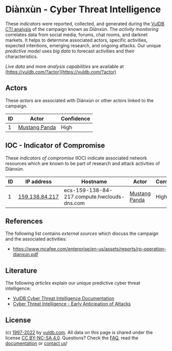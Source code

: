 # Diànxùn - Cyber Threat Intelligence

These _indicators_ were reported, collected, and generated during the [VulDB CTI analysis](https://vuldb.com/?kb.cti) of the campaign known as _Diànxùn_. The _activity monitoring_ correlates data from social media, forums, chat rooms, and darknet markets. It helps to determine associated actors, specific activities, expected intentions, emerging research, and ongoing attacks. Our unique _predictive model_ uses _big data_ to forecast activities and their characteristics.

_Live data_ and more _analysis capabilities_ are available at [https://vuldb.com/?actor](https://vuldb.com/?actor)

## Actors

These _actors_ are associated with Diànxùn or other actors linked to the campaign.

ID | Actor | Confidence
-- | ----- | ----------
1 | [Mustang Panda](https://vuldb.com/?actor.mustang_panda) | High

## IOC - Indicator of Compromise

These _indicators of compromise_ (IOC) indicate associated network resources which are known to be part of research and attack activities of Diànxùn.

ID | IP address | Hostname | Actor | Confidence
-- | ---------- | -------- | ----- | ----------
1 | [159.138.84.217](https://vuldb.com/?ip.159.138.84.217) | ecs-159-138-84-217.compute.hwclouds-dns.com | [Mustang Panda](https://vuldb.com/?actor.mustang_panda) | High

## References

The following list contains _external sources_ which discuss the campaign and the associated activities:

* https://www.mcafee.com/enterprise/en-us/assets/reports/rp-operation-dianxun.pdf

## Literature

The following _articles_ explain our unique predictive cyber threat intelligence:

* [VulDB Cyber Threat Intelligence Documentation](https://vuldb.com/?kb.cti)
* [Cyber Threat Intelligence - Early Anticipation of Attacks](https://www.scip.ch/en/?labs.20201022)

## License

(c) [1997-2022](https://vuldb.com/?kb.changelog) by [vuldb.com](https://vuldb.com/?kb.about). All data on this page is shared under the license [CC BY-NC-SA 4.0](https://creativecommons.org/licenses/by-nc-sa/4.0/). Questions? Check the [FAQ](https://vuldb.com/?kb.faq), read the [documentation](https://vuldb.com/?kb) or [contact us](https://vuldb.com/?contact)!

